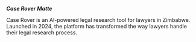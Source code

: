 ***Case Rover Matte***

Case Rover is an AI-powered legal research tool for lawyers in Zimbabwe. Launched in 2024, the platform has transformed the way lawyers handle their legal research process.
